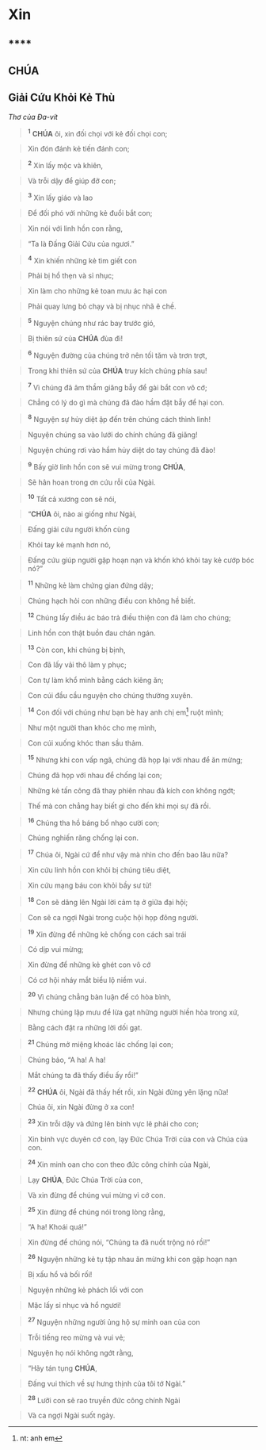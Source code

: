 # Xin

## ****

## CHÚA

## Giải Cứu Khỏi Kẻ Thù
*Thơ của Đa-vít*

> <sup><b>1</b></sup> **CHÚA** ôi, xin đối chọi với kẻ đối chọi con;
>


> Xin đón đánh kẻ tiến đánh con;
>


> <sup><b>2</b></sup> Xin lấy mộc và khiên,
>


> Và trỗi dậy để giúp đỡ con;
>


> <sup><b>3</b></sup> Xin lấy giáo và lao
>


> Để đối phó với những kẻ đuổi bắt con;
>


> Xin nói với linh hồn con rằng,
>


> “Ta là Đấng Giải Cứu của ngươi.”
>


> <sup><b>4</b></sup> Xin khiến những kẻ tìm giết con
>


> Phải bị hổ thẹn và sỉ nhục;
>


> Xin làm cho những kẻ toan mưu ác hại con
>


> Phải quay lưng bỏ chạy và bị nhục nhã ê chề.
>


> <sup><b>5</b></sup> Nguyện chúng như rác bay trước gió,
>


> Bị thiên sứ của **CHÚA** đùa đi!
>


> <sup><b>6</b></sup> Nguyện đường của chúng trở nên tối tăm và trơn trợt,
>


> Trong khi thiên sứ của **CHÚA** truy kích chúng phía sau!
>


> <sup><b>7</b></sup> Vì chúng đã âm thầm giăng bẫy để gài bắt con vô cớ;
>


> Chẳng có lý do gì mà chúng đã đào hầm đặt bẫy để hại con.
>


> <sup><b>8</b></sup> Nguyện sự hủy diệt ập đến trên chúng cách thình lình!
>


> Nguyện chúng sa vào lưới do chính chúng đã giăng!
>


> Nguyện chúng rơi vào hầm hủy diệt do tay chúng đã đào!
>


> <sup><b>9</b></sup> Bấy giờ linh hồn con sẽ vui mừng trong **CHÚA**,
>


> Sẽ hân hoan trong ơn cứu rỗi của Ngài.
>


> <sup><b>10</b></sup> Tất cả xương con sẽ nói,
>


> “**CHÚA** ôi, nào ai giống như Ngài,
>


> Đấng giải cứu người khốn cùng
>


> Khỏi tay kẻ mạnh hơn nó,
>


> Đấng cứu giúp người gặp hoạn nạn và khốn khó khỏi tay kẻ cướp bóc nó?”
>


> <sup><b>11</b></sup> Những kẻ làm chứng gian đứng dậy;
>


> Chúng hạch hỏi con những điều con không hề biết.
>


> <sup><b>12</b></sup> Chúng lấy điều ác báo trả điều thiện con đã làm cho chúng;
>


> Linh hồn con thật buồn đau chán ngán.
>


> <sup><b>13</b></sup> Còn con, khi chúng bị bịnh,
>


> Con đã lấy vải thô làm y phục;
>


> Con tự làm khổ mình bằng cách kiêng ăn;
>


> Con cúi đầu cầu nguyện cho chúng thường xuyên.
>


> <sup><b>14</b></sup> Con đối với chúng như bạn bè hay anh chị em[^1] ruột mình;
>


> Như một người than khóc cho mẹ mình,
>


> Con cúi xuống khóc than sầu thảm.
>


> <sup><b>15</b></sup> Nhưng khi con vấp ngã, chúng đã họp lại với nhau để ăn mừng;
>


> Chúng đã họp với nhau để chống lại con;
>


> Những kẻ tấn công đã thay phiên nhau đả kích con không ngớt;
>


> Thế mà con chẳng hay biết gì cho đến khi mọi sự đã rồi.
>


> <sup><b>16</b></sup> Chúng tha hồ báng bổ nhạo cười con;
>


> Chúng nghiến răng chống lại con.
>


> <sup><b>17</b></sup> Chúa ôi, Ngài cứ để như vậy mà nhìn cho đến bao lâu nữa?
>


> Xin cứu linh hồn con khỏi bị chúng tiêu diệt,
>


> Xin cứu mạng báu con khỏi bầy sư tử!
>


> <sup><b>18</b></sup> Con sẽ dâng lên Ngài lời cảm tạ ở giữa đại hội;
>


> Con sẽ ca ngợi Ngài trong cuộc hội họp đông người.
>


> <sup><b>19</b></sup> Xin đừng để những kẻ chống con cách sai trái
>


> Có dịp vui mừng;
>


> Xin đừng để những kẻ ghét con vô cớ
>


> Có cơ hội nháy mắt biểu lộ niềm vui.
>


> <sup><b>20</b></sup> Vì chúng chẳng bàn luận để có hòa bình,
>


> Nhưng chúng lập mưu để lừa gạt những người hiền hòa trong xứ,
>


> Bằng cách đặt ra những lời dối gạt.
>


> <sup><b>21</b></sup> Chúng mở miệng khoác lác chống lại con;
>


> Chúng bảo, “A ha! A ha!
>


> Mắt chúng ta đã thấy điều ấy rồi!”
>


> <sup><b>22</b></sup> **CHÚA** ôi, Ngài đã thấy hết rồi, xin Ngài đừng yên lặng nữa!
>


> Chúa ôi, xin Ngài đừng ở xa con!
>


> <sup><b>23</b></sup> Xin trỗi dậy và đứng lên binh vực lẽ phải cho con;
>


> Xin binh vực duyên cớ con, lạy Đức Chúa Trời của con và Chúa của con.
>


> <sup><b>24</b></sup> Xin minh oan cho con theo đức công chính của Ngài,
>


> Lạy **CHÚA**, Đức Chúa Trời của con,
>


> Và xin đừng để chúng vui mừng vì cớ con.
>


> <sup><b>25</b></sup> Xin đừng để chúng nói trong lòng rằng,
>


> “A ha! Khoái quá!”
>


> Xin đừng để chúng nói, “Chúng ta đã nuốt trộng nó rồi!”
>


> <sup><b>26</b></sup> Nguyện những kẻ tụ tập nhau ăn mừng khi con gặp hoạn nạn
>


> Bị xấu hổ và bối rối!
>


> Nguyện những kẻ phách lối với con
>


> Mặc lấy sỉ nhục và hổ ngươi!
>


> <sup><b>27</b></sup> Nguyện những người ủng hộ sự minh oan của con
>


> Trỗi tiếng reo mừng và vui vẻ;
>


> Nguyện họ nói không ngớt rằng,
>


> “Hãy tán tụng **CHÚA**,
>


> Đấng vui thích về sự hưng thịnh của tôi tớ Ngài.”
>


> <sup><b>28</b></sup> Lưỡi con sẽ rao truyền đức công chính Ngài
>


> Và ca ngợi Ngài suốt ngày.
>

[^1]: nt: anh em